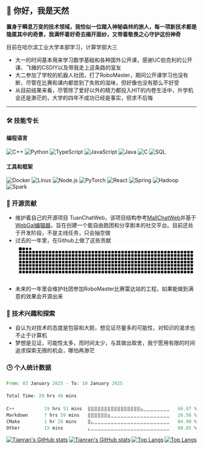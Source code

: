 ## 👋 你好，我是天然

**置身于瞬息万变的技术领域，我恰似一位踏入神秘森林的旅人，每一项新技术都是隐匿其中的奇景，我满怀着好奇去揭开面纱，又带着敬畏之心守护这份神奇**

目前在哈尔滨工业大学本部学习，计算学部大三
- 大一的时间基本用来学习数学基础和各种国外公开课，感谢UC伯克利的公开课、飞猪的CSDIY以及带我走上这条路的室友
- 大二参加了学校的机器人社团，打了RoboMaster，期间公开课学习也没有断，尽管在比赛和课内都尝到了失败的滋味，但好像也没有那么不好受
- 从目前结果来看，尽管除了爱好以外的精力都投入HIT的内卷生活中，升学机会还是渺茫的，大学的四年不成功已经是事实，但求不后悔

---

### 🛠️ 技能专长
#### 编程语言
![C++](https://img.shields.io/badge/-C++-000?&logo=c%2b%2b&logoColor=00599C)
![Python](https://img.shields.io/badge/-Python-000?&logo=Python) 
![TypeScript](https://img.shields.io/badge/-TypeScript-000?&logo=TypeScript)
![JavaScript](https://img.shields.io/badge/-JavaScript-000?&logo=JavaScript) 
![Java](https://img.shields.io/badge/-Java-000?&logo=Java)
![C](https://img.shields.io/badge/-C-000?&logo=C)
![SQL](https://img.shields.io/badge/-SQL-000?&logo=MySQL)

#### 工具和框架
![Docker](https://img.shields.io/badge/-Docker-000?&logo=Docker)
![Linux](https://img.shields.io/badge/-Linux-000?&logo=Linux)
![Node.js](https://img.shields.io/badge/-Node-000?&logo=nodedotjs)
![PyTorch](https://img.shields.io/badge/-PyTorch-000?&logo=PyTorch)
![React](https://img.shields.io/badge/-Vue-000?&logo=vuedotjs)
![Spring](https://img.shields.io/badge/-Spring-000?&logo=Spring)
![Hadoop](https://img.shields.io/badge/-Hadoop-000?&logo=apachehadoop)
![Spark](https://img.shields.io/badge/-Spark-000?&logo=apachespark)

### 🚧 开源贡献
- 维护着自己的开源项目 TuanChatWeb，该项目结构参考[MallChatWeb](https://github.com/Evansy/MallChatWeb)并基于[WebGal编辑器](https://github.com/OpenWebGAL/WebGAL_Terre)，旨在创建一个能自由跑团和分享剧本的社交平台。目前还处于开发阶段，不是主线任务，只会抽空做
- 过去的一年里，在Github上做了这些贡献
  <picture>
    <source media="(prefers-color-scheme: dark)" srcset="https://raw.githubusercontent.com/Tianran-W/Tianran-W/output/github-contribution-grid-snake-dark.svg">
    <source media="(prefers-color-scheme: light)" srcset="https://raw.githubusercontent.com/Tianran-W/Tianran-W/output/github-contribution-grid-snake.svg">
    <img alt="github contribution grid snake animation" src="https://raw.githubusercontent.com/Tianran-W/Tianran-W/output/github-contribution-grid-snake.svg">
  </picture>
- 未来的一年里会维护社团参加RoboMaster比赛雷达站的工程，如果能做到满意的效果会开源出来

### 💖 技术兴趣和探索
- 自认为对技术的态度是包容和大胆，想见证尽量多的可能性，对知识的渴求也不止于计算机
- 梦想是见证，可能性太多，而时间太少，与其做出取舍，我宁愿用有限的时间追求探索无限的机会，哪怕再渺茫

### 🕒 个人统计数据

<!--START_SECTION:waka-->

```rust
From: 03 January 2025 - To: 10 January 2025

Total Time: 29 hrs 48 mins

C++           19 hrs 51 mins  ⣿⣿⣿⣿⣿⣿⣿⣿⣿⣿⣿⣿⣿⣿⣿⣿⣦⣀⣀⣀⣀⣀⣀⣀⣀   66.07 %
Markdown      7 hrs 59 mins   ⣿⣿⣿⣿⣿⣿⣶⣀⣀⣀⣀⣀⣀⣀⣀⣀⣀⣀⣀⣀⣀⣀⣀⣀⣀   26.56 %
CMake         1 hr 28 mins    ⣿⣄⣀⣀⣀⣀⣀⣀⣀⣀⣀⣀⣀⣀⣀⣀⣀⣀⣀⣀⣀⣀⣀⣀⣀   04.90 %
Other         15 mins         ⣄⣀⣀⣀⣀⣀⣀⣀⣀⣀⣀⣀⣀⣀⣀⣀⣀⣀⣀⣀⣀⣀⣀⣀⣀   00.85 %
```

<!--END_SECTION:waka-->

<div class="card-container" style="display:flex;justify-content:space-between;align-items:center;">
    <a href="https://github.com/anuraghazra/github-readme-stats#gh-light-mode-only">
        <img src="https://github-readme-stats.vercel.app/api?username=Tianran-W&show_icons=true&custom_title=Github统计数据&locale=cn&theme=default#gh-light-mode-only" alt="Tianran's GitHub stats">
    </a>
    <a href="https://github.com/anuraghazra/github-readme-stats#gh-dark-mode-only">
        <img src="https://github-readme-stats.vercel.app/api?username=Tianran-W&show_icons=true&custom_title=Github统计数据&locale=cn&theme=dark#gh-dark-mode-only" alt="Tianran's GitHub stats">
    </a>
    <a href="https://github.com/anuraghazra/github-readme-stats#gh-light-mode-only">
        <img src="https://github-readme-stats.vercel.app/api/top-langs/?username=Tianran-W&layout=compact&locale=cn&theme=default#gh-light-mode-only" alt="Top Langs">
    </a>
    <a href="https://github.com/anuraghazra/github-readme-stats#gh-dark-mode-only">
        <img src="https://github-readme-stats.vercel.app/api/top-langs/?username=Tianran-W&layout=compact&locale=cn&theme=dark#gh-dark-mode-only" alt="Top Langs">
    </a>
</div>
